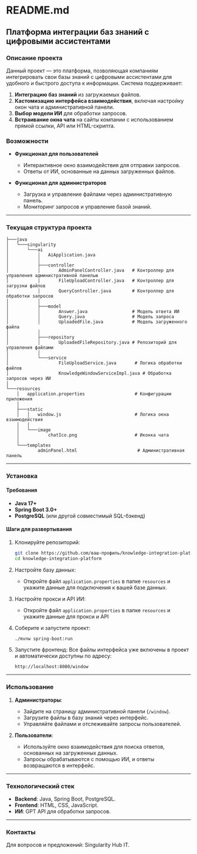 
# README.md

## Платформа интеграции баз знаний с цифровыми ассистентами

### Описание проекта

Данный проект — это платформа, позволяющая компаниям интегрировать свои базы знаний с цифровыми ассистентами для удобного и быстрого доступа к информации. Система поддерживает:

1. **Интеграцию баз знаний** из загружаемых файлов.
2. **Кастомизацию интерфейса взаимодействия**, включая настройку окон чата и административной панели.
3. **Выбор модели ИИ** для обработки запросов.
4. **Встраивание окна чата** на сайты компании с использованием прямой ссылки, API или HTML-скрипта.

### Возможности

- **Функционал для пользователей**
  - Интерактивное окно взаимодействия для отправки запросов.
  - Ответы от ИИ, основанные на данных загруженных файлов.

- **Функционал для администраторов**
  - Загрузка и управление файлами через административную панель.
  - Мониторинг запросов и управление базой знаний.

---

### Текущая структура проекта

```plaintext
├───java
│   └───singularity
│       └───ai
│           │   AiApplication.java
│           │
│           ├───controller
│           │       AdminPanelController.java   # Контроллер для управления административной панелью
│           │       FileUploadController.java   # Контроллер для загрузки файлов
│           │       QueryController.java        # Контроллер для обработки запросов
│           │
│           ├───model
│           │       Answer.java                 # Модель ответа ИИ
│           │       Query.java                  # Модель запроса
│           │       UploadedFile.java           # Модель загруженного файла
│           │
│           ├───repository
│           │       UploadedFileRepository.java # Репозиторий для управления файлами
│           │
│           └───service
│                   FileUploadService.java       # Логика обработки файлов
│                   KnowledgeWindowServiceImpl.java # Обработка запросов через ИИ
│
└───resources
    │   application.properties                   # Конфигурации приложения
    │
    ├───static
    │   │   window.js                            # Логика окна взаимодействия
    │   │
    │   └───image
    │           chatIco.png                      # Иконка чата
    │
    └───templates
            adminPanel.html                       # Административная панель
```

---

### Установка

#### Требования
- **Java 17+**
- **Spring Boot 3.0+**
- **PostgreSQL** (или другой совместимый SQL-бэкенд)

#### Шаги для развертывания

1. Клонируйте репозиторий:
   ```bash
   git clone https://github.com/ваш-профиль/knowledge-integration-platform.git
   cd knowledge-integration-platform
   ```

2. Настройте базу данных:
   - Откройте файл `application.properties` в папке `resources` и укажите данные для подключения к вашей базе данных.

3. Настройте прокси и API ИИ:
   - Откройте файл `application.properties` в папке `resources` и укажите данные для прокси и API

4. Соберите и запустите проект:
   ```bash
   ./mvnw spring-boot:run
   ```

5. Запустите фронтенд:
   Все файлы интерфейса уже включены в проект и автоматически доступны по адресу:
   ```
   http://localhost:8080/window
   ```

---

### Использование

1. **Администраторы**:
   - Зайдите на страницу административной панели (`/window`).
   - Загрузите файлы в базу знаний через интерфейс.
   - Управляйте файлами и отслеживайте запросы пользователей.

2. **Пользователи**:
   - Используйте окно взаимодействия для поиска ответов, основанных на загруженных данных.
   - Запросы обрабатываются с помощью ИИ, и ответы возвращаются в интерфейс.

---

### Технологический стек

- **Backend**: Java, Spring Boot, PostgreSQL.
- **Frontend**: HTML, CSS, JavaScript.
- **ИИ**: GPT API для обработки запросов.

---

### Контакты

Для вопросов и предложений: Singularity Hub IT.
